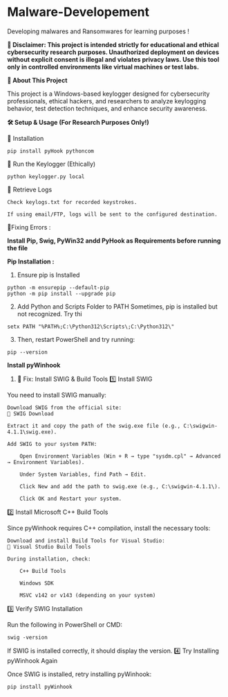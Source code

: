 # Malware-Developement
Developing malwares and Ransomwares for learning purposes !

**🚨 Disclaimer: This project is intended strictly for educational and ethical cybersecurity research purposes. Unauthorized deployment on devices without explicit consent is illegal and violates privacy laws. Use this tool only in controlled environments like virtual machines or test labs.**

 **📌 About This Project**

This project is a Windows-based keylogger designed for cybersecurity professionals, ethical hackers, and researchers to analyze keylogging behavior, test detection techniques, and enhance security awareness.

**🛠️ Setup & Usage (For Research Purposes Only!)**

🔹 Installation

```
pip install pyHook pythoncom
```

🔹 Run the Keylogger (Ethically)
```
python keylogger.py local
```
🔹 Retrieve Logs

    Check keylogs.txt for recorded keystrokes.

    If using email/FTP, logs will be sent to the configured destination.
    
🔹Fixing Errors :

**Install Pip, Swig, PyWin32 andd PyHook as Requirements before running the file**

**Pip Installation  :**

1) Ensure pip is Installed
```
python -m ensurepip --default-pip
python -m pip install --upgrade pip
```
2) Add Python and Scripts Folder to PATH
Sometimes, pip is installed but not recognized. Try thi
```
setx PATH "%PATH%;C:\Python312\Scripts\;C:\Python312\"

```
3) Then, restart PowerShell and try running:
```
pip --version 
```
**Install pyWinhook**

1) 🔧 Fix: Install SWIG & Build Tools
1️⃣ Install SWIG

You need to install SWIG manually:

    Download SWIG from the official site:
    🔗 SWIG Download

    Extract it and copy the path of the swig.exe file (e.g., C:\swigwin-4.1.1\swig.exe).

    Add SWIG to your system PATH:

        Open Environment Variables (Win + R → type "sysdm.cpl" → Advanced → Environment Variables).

        Under System Variables, find Path → Edit.

        Click New and add the path to swig.exe (e.g., C:\swigwin-4.1.1\).

        Click OK and Restart your system.

2️⃣ Install Microsoft C++ Build Tools

Since pyWinhook requires C++ compilation, install the necessary tools:

    Download and install Build Tools for Visual Studio:
    🔗 Visual Studio Build Tools

    During installation, check:

        C++ Build Tools

        Windows SDK

        MSVC v142 or v143 (depending on your system)

3️⃣ Verify SWIG Installation

Run the following in PowerShell or CMD:

```
swig -version
```

If SWIG is installed correctly, it should display the version.
4️⃣ Try Installing pyWinhook Again

Once SWIG is installed, retry installing pyWinhook:
```
pip install pyWinhook
```
